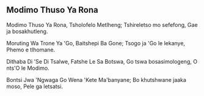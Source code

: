 ## Modimo Thuso Ya Rona

Modimo Thuso Ya Rona, Tsholofelo Metlheng;
Tshireletso mo sefefong, Gae ja bosakhutleng.

Moruting Wa Trone Ya 'Go, Baitshepi Ba Gone;
Tsogo ja 'Go le lekanye, Phemo e tlhomane.

Dithaba Di 'Se Di Tsalwe, Fatshe Le Sa Botswa,
Go tswa bosasimologeng, O nts'O le Modimo.

Bontsi Jwa 'Ngwaga Go Wena 'Kete Ma'banyane;
Bo khutshwane jaaka moso, Pele ga letsatsi.


